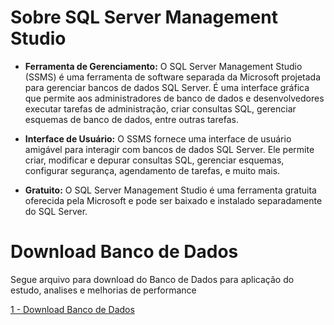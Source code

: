 # Sobre SQL Server Management Studio

- <b>Ferramenta de Gerenciamento:</b> O SQL Server Management Studio (SSMS) é uma ferramenta de software separada da Microsoft projetada para gerenciar bancos de dados SQL Server. É uma interface gráfica que permite aos administradores de banco de dados e desenvolvedores executar tarefas de administração, criar consultas SQL, gerenciar esquemas de banco de dados, entre outras tarefas.

- <b>Interface de Usuário:</b> O SSMS fornece uma interface de usuário amigável para interagir com bancos de dados SQL Server. Ele permite criar, modificar e depurar consultas SQL, gerenciar esquemas, configurar segurança, agendamento de tarefas, e muito mais.

- <b>Gratuito:</b> O SQL Server Management Studio é uma ferramenta gratuita oferecida pela Microsoft e pode ser baixado e instalado separadamente do SQL Server.

# Download Banco de Dados

Segue arquivo para download do Banco de Dados para aplicação do estudo, analises e melhorias de performance

<div> 
<p><a href="https://drive.google.com/drive/folders/1UFYpqpBedlVbHzzGCfYo9WanSS6lzljW">1 - Download Banco de Dados</a></p>
</div> 

  
